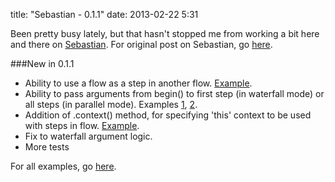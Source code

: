 title: "Sebastian - 0.1.1"
date: 2013-02-22 5:31

Been pretty busy lately, but that hasn't stopped me from working a bit here and there on
[Sebastian](http://mandarinconlabarba.github.com/sebastian/). For original post on Sebastian, go
[here](http://mandarindrummond.com/articles/introducing-sebastian/).

###New in 0.1.1

* Ability to use a flow as a step in another flow. [Example](https://github.com/MandarinConLaBarba/sebastian/blob/master/examples/node/general-using-flow-as-step.js).
* Ability to pass arguments from begin() to first step (in waterfall mode) or all steps (in parallel mode). Examples [1](https://github.com/MandarinConLaBarba/sebastian/blob/master/examples/node/waterfall-begin-with-arguments.js), [2](https://github.com/MandarinConLaBarba/sebastian/blob/master/examples/node/parallel-begin-with-arguments.js).
* Addition of .context() method, for specifying 'this' context to be used with steps in flow. [Example](https://github.com/MandarinConLaBarba/sebastian/blob/master/examples/node/general-context.js).
* Fix to waterfall argument logic.
* More tests

For all examples, go [here](https://github.com/MandarinConLaBarba/sebastian/blob/master/examples/node/).


